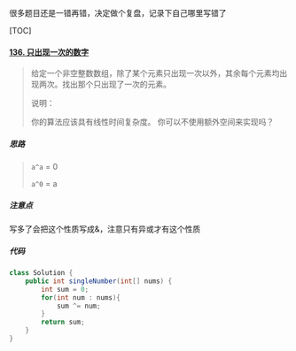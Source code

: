 很多题目还是一错再错，决定做个复盘，记录下自己哪里写错了



[TOC]

#### [136. 只出现一次的数字](https://leetcode-cn.com/problems/single-number/)

> 给定一个非空整数数组，除了某个元素只出现一次以外，其余每个元素均出现两次。找出那个只出现了一次的元素。
>
> 说明：
>
> 你的算法应该具有线性时间复杂度。 你可以不使用额外空间来实现吗？
>



##### 思路

> `a^a` = 0
>
> `a^0` = a



##### 注意点

写多了会把这个性质写成&，注意只有异或才有这个性质



##### 代码

```java
class Solution {
    public int singleNumber(int[] nums) {
        int sum = 0;
        for(int num : nums){
            sum ^= num;
        }
        return sum;
    }
}
```

